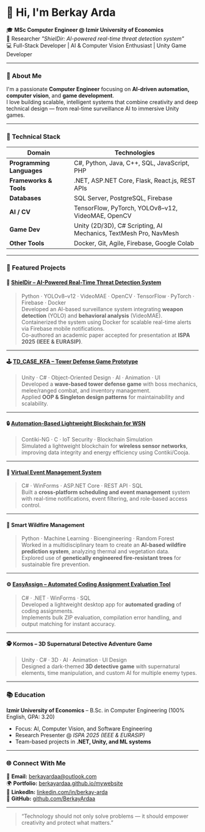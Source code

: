 # 👋 Hi, I'm Berkay Arda

🎓 **MSc Computer Engineer @ Izmir University of Economics**  
🔬 Researcher *"ShielDir: AI-powered real-time threat detection system"*  
💻 Full-Stack Developer | AI & Computer Vision Enthusiast | Unity Game Developer

---

### 🧠 About Me
I'm a passionate **Computer Engineer** focusing on **AI-driven automation, computer vision**, and **game development**.  
I love building scalable, intelligent systems that combine creativity and deep technical design — from real-time surveillance AI to immersive Unity games.

---

### 🧩 Technical Stack

| Domain | Technologies |
|---------|---------------|
| **Programming Languages** | C#, Python, Java, C++, SQL, JavaScript, PHP |
| **Frameworks & Tools** | .NET, ASP.NET Core, Flask, React.js, REST APIs |
| **Databases** | SQL Server, PostgreSQL, Firebase |
| **AI / CV** | TensorFlow, PyTorch, YOLOv8–v12, VideoMAE, OpenCV |
| **Game Dev** | Unity (2D/3D), C# Scripting, AI Mechanics, TextMesh Pro, NavMesh |
| **Other Tools** | Docker, Git, Agile, Firebase, Google Colab |

---

### 🚀 Featured Projects

#### 🧠 [ShielDir – AI-Powered Real-Time Threat Detection System](https://github.com/ahmetalpsamur/ShielDir)
> Python · YOLOv8–v12 · VideoMAE · OpenCV · TensorFlow · PyTorch · Firebase · Docker  
Developed an AI-based surveillance system integrating **weapon detection** (YOLO) and **behavioral analysis** (VideoMAE).  
Containerized the system using Docker for scalable real-time alerts via Firebase mobile notifications.  
Co-authored an academic paper accepted for presentation at **ISPA 2025 (IEEE & EURASIP)**.

---

#### 🕹️ [TD_CASE_KFA – Tower Defense Game Prototype](https://github.com/BerkayArdaa/TD_CASE_KFA)
> Unity · C# · Object-Oriented Design · AI · Animation · UI  
Developed a **wave-based tower defense game** with boss mechanics, melee/ranged combat, and inventory management.  
Applied **OOP & Singleton design patterns** for maintainability and scalability.

---

#### 🔒 [Automation-Based Lightweight Blockchain for WSN](https://github.com/BerkayArdaa/Automation-Based-Lightweight-Blockchain-for-WSN)
> Contiki-NG · C · IoT Security · Blockchain Simulation  
Simulated a lightweight blockchain for **wireless sensor networks**, improving data integrity and energy efficiency using Contiki/Cooja.

---

#### 💬 [Virtual Event Management System](https://github.com/BerkayArdaa/VirtualEventSystem)
> C# · WinForms · ASP.NET Core · REST API · SQL  
Built a **cross-platform scheduling and event management** system with real-time notifications, event filtering, and role-based access control.

---

#### 🌲 Smart Wildfire Management
> Python · Machine Learning · Bioengineering · Random Forest  
Worked in a multidisciplinary team to create an **AI-based wildfire prediction system**, analyzing thermal and vegetation data.  
Explored use of **genetically engineered fire-resistant trees** for sustainable fire prevention.

---

#### ⚙️ [EasyAssign – Automated Coding Assignment Evaluation Tool](https://github.com/ozgeozerr/CE316-PROJECT)
> C# · .NET · WinForms · SQL  
Developed a lightweight desktop app for **automated grading** of coding assignments.  
Implements bulk ZIP evaluation, compilation error handling, and output matching for instant accuracy.

---

#### 🕵️ Kormos – 3D Supernatural Detective Adventure Game
> Unity · C# · 3D · AI · Animation · UI Design  
Designed a dark-themed **3D detective game** with supernatural elements, time manipulation, and custom AI for multiple enemy types.

---

### 📚 Education
**Izmir University of Economics** – B.Sc. in Computer Engineering (100% English, GPA: 3.20)  
- Focus: AI, Computer Vision, and Software Engineering  
- Research Presenter @ *ISPA 2025 (IEEE & EURASIP)*  
- Team-based projects in **.NET, Unity, and ML systems**

---



### 🌐 Connect With Me
📩 **Email:** [berkayardaa@outlook.com](mailto:berkayardaa@outlook.com)  
🌍 **Portfolio:** [berkayardaa.github.io/mywebsite](https://berkayardaa.github.io/mywebsite/)  
💼 **LinkedIn:** [linkedin.com/in/berkay-arda](https://www.linkedin.com/in/berkay-arda)  
🐙 **GitHub:** [github.com/BerkayArdaa](https://github.com/BerkayArdaa)

---


> “Technology should not only solve problems — it should empower creativity and protect what matters.”
